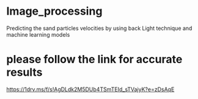 # Image_processing
Predicting the sand particles velocities by using back Light technique and machine learning models
# please follow the link for accurate results
https://1drv.ms/f/s!AgDLdk2M5DUb4TSmTEId_sTVajyK?e=zDsAqE
